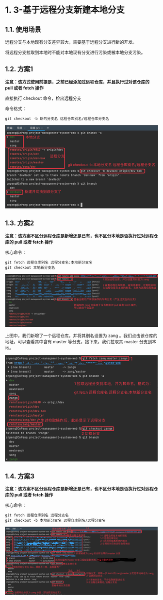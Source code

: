 # 1. 3-基于远程分支新建本地分支

## 1.1. 使用场景

远程分支与本地现有分支差异较大，需要基于远程分支进行新的开发。

将远程分支拉取到本地时不能对本地现有分支进行污染或被本地分支污染。


## 1.2. 方案1

**注意：该方式使用前提是，之前已经添加过远程仓库，并且执行过对该仓库的 pull 或者 fetch 操作**

直接执行 checkout 命令，检出远程分支

命令格式：

```
git checkout -b 新的分支名 远程仓库别名/远程仓库分支名
```

![](pics/20210430112853669_1022002433.png)

## 1.3. 方案2

**注意：该方案不区分远程仓库是新增还是已有，也不区分本地是否执行过对远程仓库的 pull 或者 fetch 操作**

核心命令：

```
git fetch 远程仓库别名 远程分支名:本地新分支名
git checkout 本地新分支名
```

![](pics/20210430114650217_1220682725.png)

上图中，我们新增了一个远程仓库，并将其别名设置为 zang 。我们点击该仓库的地址，可以查看其中含有 master 等分支，接下来，我们拉取其 master 分支到本地。

![](pics/20210430115621171_1441117990.png)


## 1.4. 方案3

**注意：该方案不区分远程仓库是新增还是已有，也不区分本地是否执行过对远程仓库的 pull 或者 fetch 操作**

核心命令：

```
git fetch 远程仓库别名 远程分支名
git checkout -b 本地新分支名 远程仓库别名/远程分支名
```

![](pics/20210430110257832_520013573.png)


